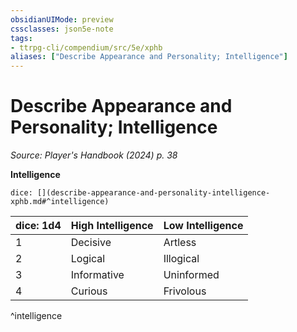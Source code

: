 ```yaml
---
obsidianUIMode: preview
cssclasses: json5e-note
tags:
- ttrpg-cli/compendium/src/5e/xphb
aliases: ["Describe Appearance and Personality; Intelligence"]
---
```

# Describe Appearance and Personality; Intelligence
*Source: Player's Handbook (2024) p. 38* 

**Intelligence**

`dice: [](describe-appearance-and-personality-intelligence-xphb.md#^intelligence)`

| dice: 1d4 | High Intelligence | Low Intelligence |
|-----------|-------------------|------------------|
| 1 | Decisive | Artless |
| 2 | Logical | Illogical |
| 3 | Informative | Uninformed |
| 4 | Curious | Frivolous |
^intelligence